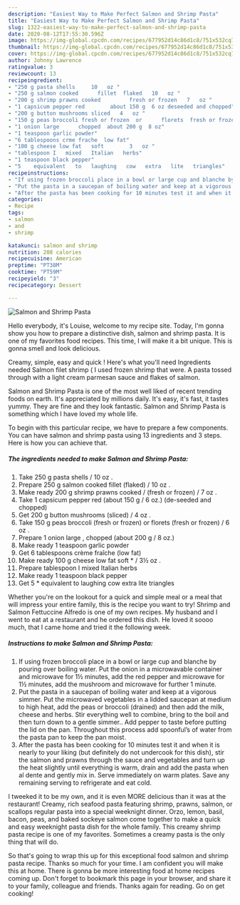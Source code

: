 ```yaml
---
description: "Easiest Way to Make Perfect Salmon and Shrimp Pasta"
title: "Easiest Way to Make Perfect Salmon and Shrimp Pasta"
slug: 1322-easiest-way-to-make-perfect-salmon-and-shrimp-pasta
date: 2020-08-12T17:55:30.596Z
image: https://img-global.cpcdn.com/recipes/677952d14c86d1c8/751x532cq70/salmon-and-shrimp-pasta-recipe-main-photo.jpg
thumbnail: https://img-global.cpcdn.com/recipes/677952d14c86d1c8/751x532cq70/salmon-and-shrimp-pasta-recipe-main-photo.jpg
cover: https://img-global.cpcdn.com/recipes/677952d14c86d1c8/751x532cq70/salmon-and-shrimp-pasta-recipe-main-photo.jpg
author: Johnny Lawrence
ratingvalue: 3
reviewcount: 13
recipeingredient:
- "250 g pasta shells     10   oz "
- "250 g salmon cooked      fillet  flaked   10   oz "
- "200 g shrimp prawns cooked         fresh or frozen   7   oz "
- "1 capsicum pepper red        about 150 g  6 oz deseeded and chopped"
- "200 g button mushrooms sliced   4   oz "
- "150 g peas broccoli fresh or frozen  or      florets  fresh or frozen   6   oz "
- "1 onion large      chopped  about 200 g  8 oz"
- "1 teaspoon garlic powder"
- "6 tablespoons crme frache  low fat"
- "100 g cheese low fat   soft        3   oz "
- "tablespoon I   mixed   Italian   herbs"
- "1 teaspoon black pepper"
- "5    equivalent   to   laughing   cow   extra   lite   triangles"
recipeinstructions:
- "If using frozen broccoli place in a bowl or large cup and blanche by pouring over boiling water. Put the onion in a microwavable container and microwave for 1½ minutes, add the red pepper and microwave for 1½ minutes, add the mushroom and microwave for further 1 minute."
- "Put the pasta in a saucepan of boiling water and keep at a vigorous simmer. Put the microwaved vegetables in a lidded saucepan at medium to high heat, add the peas or broccoli (drained) and then add the milk, cheese and herbs. Stir everything well to combine, bring to the boil and then turn down to a gentle simmer.. Add pepper to taste before putting the lid on the pan. Throughout this process add spoonful’s of water from the pasta pan to keep the pan moist."
- "After the pasta has been cooking for 10 minutes test it and when it is nearly to your liking (but definitely do not undercook for this dish), stir the salmon and prawns through the sauce and vegetables and turn up the heat slightly until everything is warm, drain and add the pasta when al dente and gently mix in. Serve immediately on warm plates. Save any remaining serving to refrigerate and eat cold."
categories:
- Recipe
tags:
- salmon
- and
- shrimp

katakunci: salmon and shrimp 
nutrition: 208 calories
recipecuisine: American
preptime: "PT38M"
cooktime: "PT59M"
recipeyield: "3"
recipecategory: Dessert

---
```



![Salmon and Shrimp Pasta](https://img-global.cpcdn.com/recipes/677952d14c86d1c8/751x532cq70/salmon-and-shrimp-pasta-recipe-main-photo.jpg)

Hello everybody, it's Louise, welcome to my recipe site. Today, I'm gonna show you how to prepare a distinctive dish, salmon and shrimp pasta. It is one of my favorites food recipes. This time, I will make it a bit unique. This is gonna smell and look delicious.

Creamy, simple, easy and quick ! Here&#39;s what you&#39;ll need Ingredients needed Salmon filet shrimp ( I used frozen shrimp that were. A pasta tossed through with a light cream parmesan sauce and flakes of salmon.

Salmon and Shrimp Pasta is one of the most well liked of recent trending foods on earth. It's appreciated by millions daily. It's easy, it's fast, it tastes yummy. They are fine and they look fantastic. Salmon and Shrimp Pasta is something which I have loved my whole life.


To begin with this particular recipe, we have to prepare a few components. You can have salmon and shrimp pasta using 13 ingredients and 3 steps. Here is how you can achieve that.

<!--inarticleads1-->

##### The ingredients needed to make Salmon and Shrimp Pasta:

1. Take 250 g pasta shells   /  10   oz .
1. Prepare 250 g salmon cooked      fillet  (flaked) /  10   oz .
1. Make ready 200 g shrimp prawns cooked     /    (fresh or frozen) /  7   oz .
1. Take 1 capsicum pepper red        (about 150 g / 6 oz.) (de-seeded and chopped)
1. Get 200 g button mushrooms (sliced) /  4   oz .
1. Take 150 g peas broccoli (fresh or frozen)  or      florets  (fresh or frozen) /  6   oz .
1. Prepare 1 onion large    ,  chopped  (about 200 g / 8 oz.)
1. Make ready 1 teaspoon garlic powder
1. Get 6 tablespoons crème fraîche  (low fat)
1. Make ready 100 g cheese low fat   soft    *  /  3½   oz .
1. Prepare tablespoon I   mixed   Italian   herbs
1. Make ready 1 teaspoon black pepper
1. Get 5 *   equivalent   to   laughing   cow   extra   lite   triangles


Whether you&#39;re on the lookout for a quick and simple meal or a meal that will impress your entire family, this is the recipe you want to try! Shrimp and Salmon Fettuccine Alfredo is one of my own recipes. My husband and I went to eat at a restaurant and he ordered this dish. He loved it soooo much, that I came home and tried it the following week. 

<!--inarticleads2-->

##### Instructions to make Salmon and Shrimp Pasta:

1. If using frozen broccoli place in a bowl or large cup and blanche by pouring over boiling water. Put the onion in a microwavable container and microwave for 1½ minutes, add the red pepper and microwave for 1½ minutes, add the mushroom and microwave for further 1 minute.
1. Put the pasta in a saucepan of boiling water and keep at a vigorous simmer. Put the microwaved vegetables in a lidded saucepan at medium to high heat, add the peas or broccoli (drained) and then add the milk, cheese and herbs. Stir everything well to combine, bring to the boil and then turn down to a gentle simmer.. Add pepper to taste before putting the lid on the pan. Throughout this process add spoonful’s of water from the pasta pan to keep the pan moist.
1. After the pasta has been cooking for 10 minutes test it and when it is nearly to your liking (but definitely do not undercook for this dish), stir the salmon and prawns through the sauce and vegetables and turn up the heat slightly until everything is warm, drain and add the pasta when al dente and gently mix in. Serve immediately on warm plates. Save any remaining serving to refrigerate and eat cold.


I tweeked it to be my own, and it is even MORE delicious than it was at the restaurant! Creamy, rich seafood pasta featuring shrimp, prawns, salmon, or scallops regular pasta into a special weeknight dinner. Orzo, lemon, basil, bacon, peas, and baked sockeye salmon come together to make a quick and easy weeknight pasta dish for the whole family. This creamy shrimp pasta recipe is one of my favorites. Sometimes a creamy pasta is the only thing that will do. 

So that's going to wrap this up for this exceptional food salmon and shrimp pasta recipe. Thanks so much for your time. I am confident you will make this at home. There is gonna be more interesting food at home recipes coming up. Don't forget to bookmark this page in your browser, and share it to your family, colleague and friends. Thanks again for reading. Go on get cooking!
